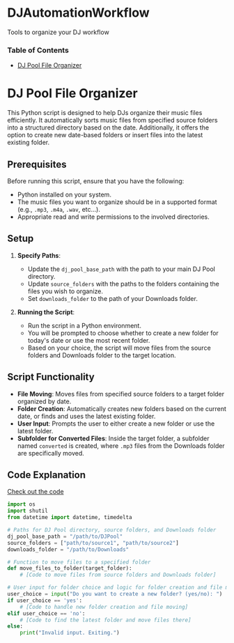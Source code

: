 # DJAutomationWorkflow
Tools to organize your DJ workflow 

### Table of Contents
- [DJ Pool File Organizer](#dj-pool-file-organizer)
   

# DJ Pool File Organizer

This Python script is designed to help DJs organize their music files efficiently. It automatically sorts music files from specified source folders into a structured directory based on the date. Additionally, it offers the option to create new date-based folders or insert files into the latest existing folder. 

## Prerequisites

Before running this script, ensure that you have the following:
- Python installed on your system.
- The music files you want to organize should be in a supported format (e.g., `.mp3`, `.m4a`, `.wav`, etc...).
- Appropriate read and write permissions to the involved directories.

## Setup

1. **Specify Paths**: 
   - Update the `dj_pool_base_path` with the path to your main DJ Pool directory.
   - Update `source_folders` with the paths to the folders containing the files you wish to organize.
   - Set `downloads_folder` to the path of your Downloads folder.

2. **Running the Script**: 
   - Run the script in a Python environment.
   - You will be prompted to choose whether to create a new folder for today's date or use the most recent folder.
   - Based on your choice, the script will move files from the source folders and Downloads folder to the target location.

## Script Functionality

- **File Moving**: Moves files from specified source folders to a target folder organized by date.
- **Folder Creation**: Automatically creates new folders based on the current date, or finds and uses the latest existing folder.
- **User Input**: Prompts the user to either create a new folder or use the latest folder.
- **Subfolder for Converted Files**: Inside the target folder, a subfolder named `converted` is created, where `.mp3` files from the Downloads folder are specifically moved.

## Code Explanation

[Check out the code](/organizeSongsToPool.py)

```python
import os
import shutil
from datetime import datetime, timedelta

# Paths for DJ Pool directory, source folders, and Downloads folder
dj_pool_base_path = "/path/to/DJPool"
source_folders = ["path/to/source1", "path/to/source2"]
downloads_folder = "/path/to/Downloads"

# Function to move files to a specified folder
def move_files_to_folder(target_folder):
    # [Code to move files from source folders and Downloads folder]

# User input for folder choice and logic for folder creation and file moving
user_choice = input("Do you want to create a new folder? (yes/no): ")
if user_choice == 'yes':
    # [Code to handle new folder creation and file moving]
elif user_choice == 'no':
    # [Code to find the latest folder and move files there]
else:
    print("Invalid input. Exiting.")
